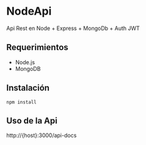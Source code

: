 # NodeApi
Api Rest en Node + Express + MongoDb + Auth JWT

## Requerimientos
* Node.js
* MongoDB

## Instalación
`npm install` 

## Uso de la Api
http://{host}:3000/api-docs



